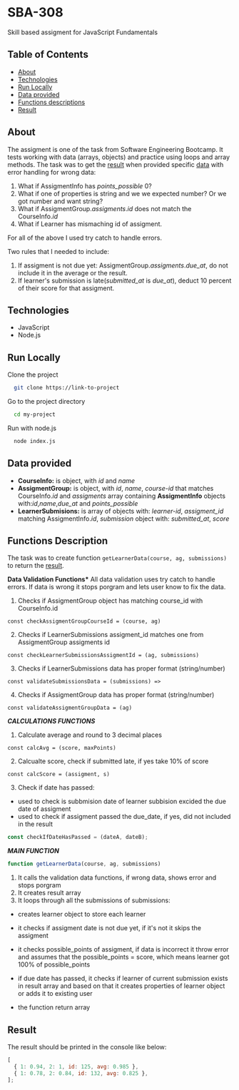 # SBA-308

Skill based assigment for JavaScript Fundamentals

## Table of Contents

- [About](#about)
- [Technologies](#technologies)
- [Run Locally](#run-locally)
- [Data provided](#data-provided)
- [Functions descriptions](#functions-descriptions)
- [Result](#result)

## About

The assigment is one of the task from Software Engineering Bootcamp. It tests working with data (arrays, objects) and practice using loops and array methods.
The task was to get the [result](#result) when provided specific [data](#data-provided) with error handling for wrong data:

1. What if AssigmentInfo has _points_possible_ 0?
2. What if one of properties is string and we we expected number? Or we got number and want string?
3. What if AssigmentGroup._assigments_._id_ does not match the CourseInfo._id_
4. What if Learner has mismaching id of assigment.

For all of the above I used try catch to handle errors.

Two rules that I needed to include:

1. If assigment is not due yet: AssigmentGroup._assigments_._due_at_, do not include it in the average or the result.
2. If learner's submission is late(_submitted_at_ is _due_at_), deduct 10 percent of their score for that assigment.

## Technologies

- JavaScript
- Node.js

## Run Locally

Clone the project

```bash
  git clone https://link-to-project
```

Go to the project directory

```bash
  cd my-project
```

Run with node.js

```bash
  node index.js
```

## Data provided

- **CourseInfo:** is object, with _id_ and _name_
- **AssigmentGroup:** is object, with _id_, _name_, _course-id_ that matches CourseInfo._id_ and _assigments_ array containing **AssigmentInfo** objects with:_id_,_name_,_due_at_ and _points_possible_
- **LearnerSubmisions:** is array of objects with: _learner-id_, _assigment_id_ matching AssigmentInfo._id_, _submission_ object with: _submitted_at_, _score_

## Functions Description

The task was to create function `getLearnerData(course, ag, submissions)` to return the [result](#result).

**Data Validation Functions\***
All data validation uses try catch to handle errors. If data is wrong it stops porgram and lets user know to fix the data.

1. Checks if AssigmentGroup object has matching course_id with CourseInfo.id

```javacript
const checkAssigmentGroupCourseId = (course, ag)
```

2. Checks if LearnerSubmissions assigment_id matches one from AssigmentGroup assigments id

```javacript
const checkLearnerSubmissionsAssigmentId = (ag, submissions)
```

3. Checks if LearnerSubmissions data has proper format (string/number)

```javacript
const validateSubmissionsData = (submissions) =>
```

4.  Checks if AssigmentGroup data has proper format (string/number)

```javacript
const validateAssigmentGroupData = (ag)
```

**_CALCULATIONS FUNCTIONS_**

1. Calculate average and round to 3 decimal places

```javacript
const calcAvg = (score, maxPoints)
```

2. Calcualte score, check if submitted late, if yes take 10% of score

```javacript
const calcScore = (assigment, s)
```

3. Check if date has passed:

- used to check is subbmision date of learner subbision excided the due date of assigment
- used to check if assigment passed the due_date, if yes, did not included in the result

```javascript
const checkIfDateHasPassed = (dateA, dateB);
```

**_MAIN FUNCTION_**

```javascript
function getLearnerData(course, ag, submissions)
```

1. It calls the validation data functions, if wrong data, shows error and stops porgram
2. It creates result array
3. It loops through all the submissions of submissions:

- creates learner object to store each learner
- it checks if assigment date is not due yet, if it's not it skips the assigment
- it checks possible_points of assigment, if data is incorrect it throw error and assumes that the possible_points = score, which means learner got 100% of possible_points
- if due date has passed, it checks if learner of current submission exists in result array and based on that it creates properties of learner object or adds it to existing user

- the function return array

## Result

The result should be printed in the console like below:

```javascript
[
  { 1: 0.94, 2: 1, id: 125, avg: 0.985 },
  { 1: 0.78, 2: 0.84, id: 132, avg: 0.825 },
];
```
